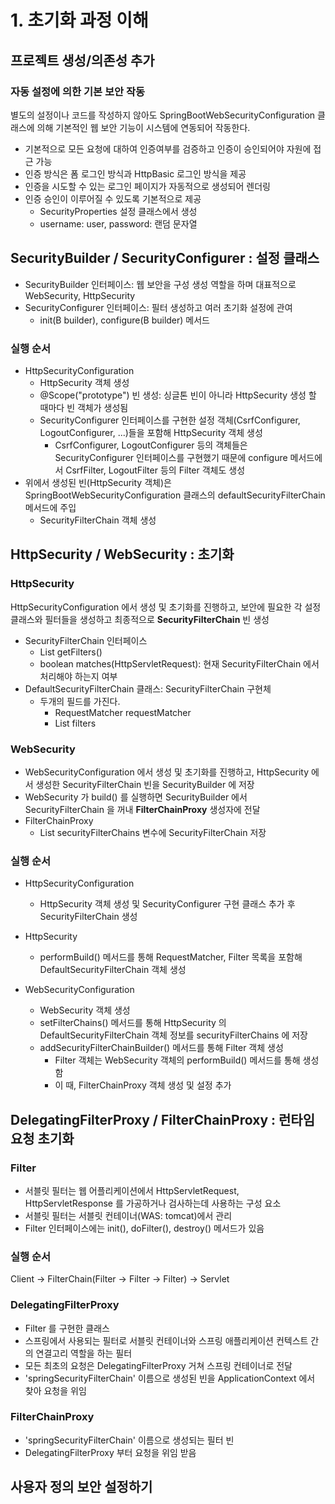 # 1. 초기화 과정 이해

## 프로젝트 생성/의존성 추가

### 자동 설정에 의한 기본 보안 작동

별도의 설정이나 코드를 작성하지 않아도 SpringBootWebSecurityConfiguration 클래스에 의해 기본적인 웹 보안 기능이 시스템에 연동되어 작동한다.
- 기본적으로 모든 요청에 대하여 인증여부를 검증하고 인증이 승인되어야 자원에 접근 가능
- 인증 방식은 폼 로그인 방식과 HttpBasic 로그인 방식을 제공
- 인증을 시도할 수 있는 로그인 페이지가 자동적으로 생성되어 렌더링
- 인증 승인이 이루어질 수 있도록 기본적으로 제공
  - SecurityProperties 설정 클래스에서 생성
  - username: user, password: 랜덤 문자열 


## SecurityBuilder / SecurityConfigurer : 설정 클래스 

- SecurityBuilder 인터페이스: 웹 보안을 구성 생성 역할을 하며 대표적으로 WebSecurity, HttpSecurity
- SecurityConfigurer 인터페이스: 필터 생성하고 여러 초기화 설정에 관여
  - init(B builder), configure(B builder) 메서드

### 실행 순서
- HttpSecurityConfiguration
  - HttpSecurity 객체 생성
  - @Scope("prototype") 빈 생성: 싱글톤 빈이 아니라 HttpSecurity 생성 할 때마다 빈 객체가 생성됨
  - SecurityConfigurer 인터페이스를 구현한 설정 객체(CsrfConfigurer, LogoutConfigurer, ...)들을 포함해 HttpSecurity 객체 생성
    - CsrfConfigurer, LogoutConfigurer 등의 객체들은 SecurityConfigurer 인터페이스를 구현했기 때문에 configure 메서드에서 CsrfFilter, LogoutFilter 등의 Filter 객체도 생성  
- 위에서 생성된 빈(HttpSecurity 객체)은 SpringBootWebSecurityConfiguration 클래스의 defaultSecurityFilterChain 메서드에 주입 
  - SecurityFilterChain 객체 생성

## HttpSecurity / WebSecurity : 초기화 

### HttpSecurity

HttpSecurityConfiguration 에서 생성 및 초기화를 진행하고, 보안에 필요한 각 설정 클래스와 필터들을 생성하고 최종적으로 **SecurityFilterChain** 빈 생성
- SecurityFilterChain 인터페이스
  - List<Filter> getFilters() 
  - boolean matches(HttpServletRequest): 현재 SecurityFilterChain 에서 처리해야 하는지 여부
- DefaultSecurityFilterChain 클래스: SecurityFilterChain 구현체 
  - 두개의 필드를 가진다.
    - RequestMatcher requestMatcher
    - List<Filter> filters

### WebSecurity

- WebSecurityConfiguration 에서 생성 및 초기화를 진행하고, HttpSecurity 에서 생성한 SecurityFilterChain 빈을 SecurityBuilder 에 저장
- WebSecurity 가 build() 를 실행하면 SecurityBuilder 에서 SecurityFilterChain 을 꺼내 **FilterChainProxy** 생성자에 전달
- FilterChainProxy
  - List<SecurityFilterChain> securityFilterChains 변수에 SecurityFilterChain 저장 

### 실행 순서

- HttpSecurityConfiguration
  - HttpSecurity 객체 생성 및 SecurityConfigurer 구현 클래스 추가 후 SecurityFilterChain 생성
- HttpSecurity
  - performBuild() 메서드를 통해 RequestMatcher, Filter 목록을 포함해 DefaultSecurityFilterChain 객체 생성

- WebSecurityConfiguration
  - WebSecurity 객체 생성
  - setFilterChains() 메서드를 통해 HttpSecurity 의 DefaultSecurityFilterChain 객체 정보를 securityFilterChains 에 저장
  - addSecurityFilterChainBuilder() 메서드를 통해 Filter 객체 생성
    - Filter 객체는 WebSecurity 객체의 performBuild() 메서드를 통해 생성함
    - 이 때, FilterChainProxy 객체 생성 및 설정 추가  

## DelegatingFilterProxy / FilterChainProxy : 런타임 요청 초기화 

### Filter

- 서블릿 필터는 웹 어플리케이션에서 HttpServletRequest, HttpServletResponse 를 가공하거나 검사하는데 사용하는 구성 요소
- 서블릿 필터는 서블릿 컨테이너(WAS: tomcat)에서 관리 
- Filter 인터페이스에는 init(), doFilter(), destroy() 메서드가 있음

### 실행 순서

Client -> FilterChain(Filter -> Filter -> Filter) -> Servlet

### DelegatingFilterProxy

- Filter 를 구현한 클래스
- 스프링에서 사용되는 필터로 서블릿 컨테이너와 스프링 애플리케이션 컨텍스트 간의 연결고리 역할을 하는 필터 
- 모든 최초의 요청은 DelegatingFilterProxy 거쳐 스프링 컨테이너로 전달
- 'springSecurityFilterChain' 이름으로 생성된 빈을 ApplicationContext 에서 찾아 요청을 위임


### FilterChainProxy

- 'springSecurityFilterChain' 이름으로 생성되는 필터 빈 
- DelegatingFilterProxy 부터 요청을 위임 받음 

## 사용자 정의 보안 설정하기

